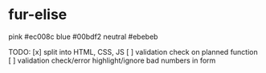 # fur-elise
pink #ec008c
blue #00bdf2
neutral #ebebeb

TODO:
[x] split into HTML, CSS, JS
[ ] validation check on planned function
[ ] validation check/error highlight/ignore bad numbers in form
